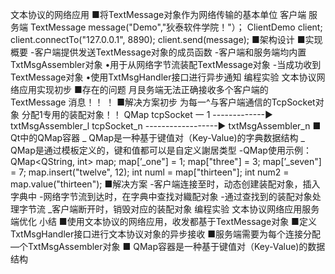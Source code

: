 文本协议的网络应用
■将TextMessage对象作为网络传输的基本单位
客户端 服务端
TextMessage message("Demo","狄泰软件学院！"）；
ClientDemo client;
client.connectTo("127.0.0.1", 8890);
client.send(message);
■架构设计
■实现概要
-客户端提供发送TextMessage对象的成员函数
-客户端和服务端均内置TxtMsgAssembler对象
•用于从网络字节流装配TextMessage对象
-当成功收到TextMessage对象
•使用TxtMsgHandler接口进行异步通知
编程实验 文本协议网络应用实现初步
■存在的问题
月艮务端无法正确接收多个客户端的
TextMessage 消息！！ ！
■解决方案初步
为每一^与客户端通信的TcpSocket对象
分配1专用的装配对象！！
QMap
tcpSocket 一 1 -------------► txtMsgAssembler_l
tcpSocket_n ------------------► txtMsgAssembler_n
■ Qt中的QMap容器
_ QMap是一种基于键值对（Key-Value)的字典数据结构
_ QMap是通过模板定义的，键和值都可以是自定义謝居类型
-QMap使用示例：
QMap<QString, int> map;
map[’_one"] = 1;
map["three"] = 3;
map[’_seven"] = 7;
map.insert("twelve", 12);
int numl = map["thirteen"];
int num2 = map.value("thirteen");
■解决方案
-客户端连接至时，动态创建装配对象，插入字典中
-网络字节流到达时，在字典中查找对織配对象
-通过查找到的装配对象处理字节流
_客户端断开时，销毁对应的装配对象
编程实验 文本协议网络应用服务端优化
小结
■使用文本协议的网络应用，收发都基于TextMessage对象
■定义TxtMsgHandler接口进行文本协议对象的异步接收
■服务端需要为每个连接分配—个TxtMsgAssembler对象
■ QMap容器是一种基于键值对（Key-Value)的数据结构